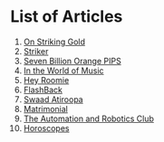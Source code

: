 <!-- TITLE: Whisper in the Woods Vol 1 Issue 1-->
<!-- SUBTITLE: Published September 2017 -->

# List of Articles
1. [On Striking Gold](/news/witw/vol-1/1/striking-gold)
2. [Striker](/news/witw/vol-1/1/striker)
3. [Seven Billion Orange PIPS](/news/witw/vol-1/1/seven-bill)
4. [In the World of Music](/news/witw/vol-1/1/music-world)
5. [Hey Roomie](/news/witw/vol-1/1/roomie)
6. [FlashBack](/news/witw/vol-1/1/flashback)
7. [Swaad Atiroopa](/news/witw/vol-1/1/swaad)
8. [Matrimonial](/news/witw/vol-1/1/matrimonial)
9. [The Automation and Robotics Club](/news/witw/vol-1/1/theARC)
10. [Horoscopes](/news/witw/vol-1/1/horoscopes)